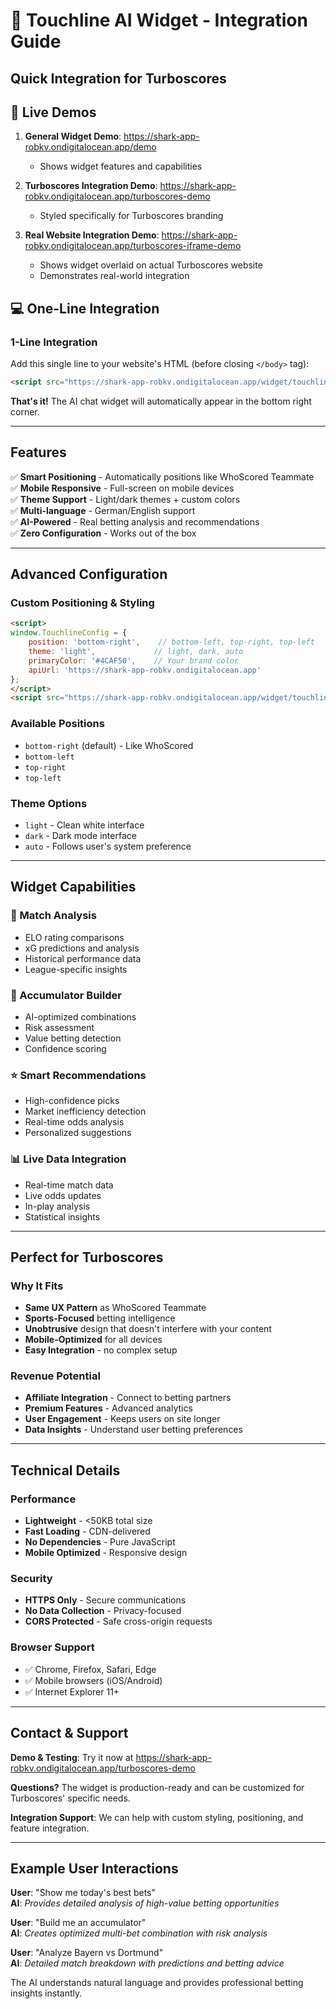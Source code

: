 # 🎯 Touchline AI Widget - Integration Guide

## Quick Integration for Turboscores

## 🎯 Live Demos

1. **General Widget Demo**: https://shark-app-robkv.ondigitalocean.app/demo
   - Shows widget features and capabilities

2. **Turboscores Integration Demo**: https://shark-app-robkv.ondigitalocean.app/turboscores-demo
   - Styled specifically for Turboscores branding

3. **Real Website Integration Demo**: https://shark-app-robkv.ondigitalocean.app/turboscores-iframe-demo
   - Shows widget overlaid on actual Turboscores website
   - Demonstrates real-world integration

## 💻 One-Line Integration

### 1-Line Integration

Add this single line to your website's HTML (before closing `</body>` tag):

```html
<script src="https://shark-app-robkv.ondigitalocean.app/widget/touchline-widget.js"></script>
```

**That's it!** The AI chat widget will automatically appear in the bottom right corner.

---

## Features

✅ **Smart Positioning** - Automatically positions like WhoScored Teammate  
✅ **Mobile Responsive** - Full-screen on mobile devices  
✅ **Theme Support** - Light/dark themes + custom colors  
✅ **Multi-language** - German/English support  
✅ **AI-Powered** - Real betting analysis and recommendations  
✅ **Zero Configuration** - Works out of the box  

---

## Advanced Configuration

### Custom Positioning & Styling

```html
<script>
window.TouchlineConfig = {
    position: 'bottom-right',    // bottom-left, top-right, top-left
    theme: 'light',             // light, dark, auto
    primaryColor: '#4CAF50',    // Your brand color
    apiUrl: 'https://shark-app-robkv.ondigitalocean.app'
};
</script>
<script src="https://shark-app-robkv.ondigitalocean.app/widget/touchline-widget.js"></script>
```

### Available Positions
- `bottom-right` (default) - Like WhoScored
- `bottom-left` 
- `top-right`
- `top-left`

### Theme Options
- `light` - Clean white interface
- `dark` - Dark mode interface  
- `auto` - Follows user's system preference

---

## Widget Capabilities

### 🏈 Match Analysis
- ELO rating comparisons
- xG predictions and analysis
- Historical performance data
- League-specific insights

### 🎲 Accumulator Builder
- AI-optimized combinations
- Risk assessment
- Value betting detection
- Confidence scoring

### ⭐ Smart Recommendations
- High-confidence picks
- Market inefficiency detection
- Real-time odds analysis
- Personalized suggestions

### 📊 Live Data Integration
- Real-time match data
- Live odds updates
- In-play analysis
- Statistical insights

---

## Perfect for Turboscores

### Why It Fits
- **Same UX Pattern** as WhoScored Teammate
- **Sports-Focused** betting intelligence
- **Unobtrusive** design that doesn't interfere with your content
- **Mobile-Optimized** for all devices
- **Easy Integration** - no complex setup

### Revenue Potential
- **Affiliate Integration** - Connect to betting partners
- **Premium Features** - Advanced analytics
- **User Engagement** - Keeps users on site longer
- **Data Insights** - Understand user betting preferences

---

## Technical Details

### Performance
- **Lightweight** - <50KB total size
- **Fast Loading** - CDN-delivered
- **No Dependencies** - Pure JavaScript
- **Mobile Optimized** - Responsive design

### Security
- **HTTPS Only** - Secure communications
- **No Data Collection** - Privacy-focused
- **CORS Protected** - Safe cross-origin requests

### Browser Support
- ✅ Chrome, Firefox, Safari, Edge
- ✅ Mobile browsers (iOS/Android)
- ✅ Internet Explorer 11+

---

## Contact & Support

**Demo & Testing**: Try it now at https://shark-app-robkv.ondigitalocean.app/turboscores-demo

**Questions?** The widget is production-ready and can be customized for Turboscores' specific needs.

**Integration Support**: We can help with custom styling, positioning, and feature integration.

---

## Example User Interactions

**User**: "Show me today's best bets"  
**AI**: *Provides detailed analysis of high-value betting opportunities*

**User**: "Build me an accumulator"  
**AI**: *Creates optimized multi-bet combination with risk analysis*

**User**: "Analyze Bayern vs Dortmund"  
**AI**: *Detailed match breakdown with predictions and betting advice*

The AI understands natural language and provides professional betting insights instantly.
